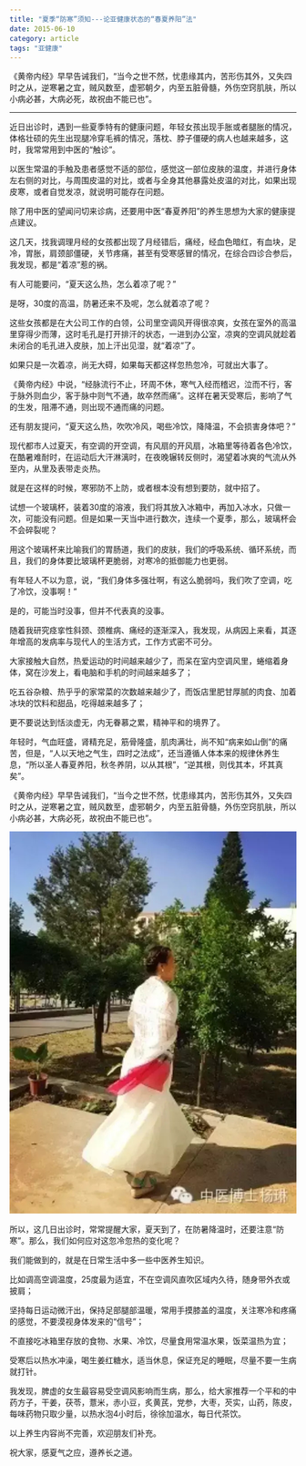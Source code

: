 ```yaml
---
title: "夏季“防寒”须知---论亚健康状态的“春夏养阳”法"
date: 2015-06-10
category: article
tags: "亚健康"
---
```


《黄帝内经》早早告诫我们，“当今之世不然，忧患缘其内，苦形伤其外，又失四时之从，逆寒暑之宜，贼风数至，虚邪朝夕，内至五脏骨髓，外伤空窍肌肤，所以小病必甚，大病必死，故祝由不能已也”。

***

近日出诊时，遇到一些夏季特有的健康问题，年轻女孩出现手胀或者腿胀的情况，体格壮硕的先生出现腿冷穿毛裤的情况，落枕、脖子僵硬的病人也越来越多，这时，我常常用到中医的“触诊”。

以医生常温的手触及患者感觉不适的部位，感觉这一部位皮肤的温度，并进行身体左右侧的对比，与周围皮温的对比，或者与全身其他暴露处皮温的对比，如果出现皮寒，或者自觉发凉，就说明可能存在问题。

除了用中医的望闻问切来诊病，还要用中医“春夏养阳”的养生思想为大家的健康提点建议。

这几天，找我调理月经的女孩都出现了月经错后，痛经，经血色暗红，有血块，足冷，胃胀，肩颈部僵硬，关节疼痛，甚至有受寒感冒的情况，在综合四诊合参后，我发现，都是“着凉”惹的祸。

有人可能要问，“夏天这么热，怎么着凉了呢？”

是呀，30度的高温，防暑还来不及呢，怎么就着凉了呢？

这些女孩都是在大公司工作的白领，公司里空调风开得很凉爽，女孩在室外的高温里穿得少而薄，这时毛孔是打开排汗的状态，一进到办公室，凉爽的空调风就趁着未闭合的毛孔进入皮肤，加上汗出见湿，就“着凉”了。

如果只是一次着凉，尚无大碍，如果每天都这样忽热忽冷，可就出大事了。

《黄帝内经》中说，“经脉流行不止，环周不休，寒气入经而稽迟，泣而不行，客于脉外则血少，客于脉中则气不通，故卒然而痛”。这样在暑天受寒后，影响了气的生发，阻滞不通，则出现不通而痛的问题。

还有朋友提问，“夏天这么热，吹吹冷风，喝些冷饮，降降温，不会损害身体吧？”

现代都市人过夏天，有空调的开空调，有风扇的开风扇，冰箱里等待着各色冷饮，在酷暑难耐时，在运动后大汗淋漓时，在夜晚辗转反侧时，渴望着冰爽的气流从外至内，从里及表带走炎热。

就是在这样的时候，寒邪防不上防，或者根本没有想到要防，就中招了。

试想一个玻璃杯，装着30度的溶液，我们将其放入冰箱中，再加入冰水，只做一次，可能没有问题。但是如果一天当中进行数次，连续一个夏季，那么，玻璃杯会不会碎裂呢？

用这个玻璃杯来比喻我们的胃肠道，我们的皮肤，我们的呼吸系统、循环系统，而且，我们的身体要比玻璃杯更脆弱，对寒冷的抵御能力也更弱。

有年轻人不以为意，说，“我们身体多强壮啊，有这么脆弱吗，我们吹了空调，吃了冷饮，没事啊！”

是的，可能当时没事，但并不代表真的没事。

随着我研究痉挛性斜颈、颈椎病、痛经的逐渐深入，我发现，从病因上来看，其逐年增高的发病率与现代人的生活方式，工作方式密不可分。

大家接触大自然，热爱运动的时间越来越少了，而呆在室内空调风里，蜷缩着身体，窝在沙发上，看电脑和手机的时间越来越多了；

吃五谷杂粮、热乎乎的家常菜的次数越来越少了，而饭店里肥甘厚腻的肉食、加着冰块的饮料和甜品，吃得越来越多了；

更不要说达到恬淡虚无，内无眷慕之累，精神平和的境界了。

年轻时，气血旺盛，肾精充足，筋骨隆盛，肌肉满壮，尚不知“病来如山倒”的痛苦，但是，“人以天地之气生，四时之法成”，还当遵循人体本来的规律休养生息，“所以圣人春夏养阳，秋冬养阴，以从其根”，“逆其根，则伐其本，坏其真矣”。

《黄帝内经》早早告诫我们，“当今之世不然，忧患缘其内，苦形伤其外，又失四时之从，逆寒暑之宜，贼风数至，虚邪朝夕，内至五脏骨髓，外伤空窍肌肤，所以小病必甚，大病必死，故祝由不能已也”。

![](/media/2015/06/10-01.jpg)

所以，这几日出诊时，常常提醒大家，夏天到了，在防暑降温时，还要注意“防寒”。那么，我们如何应对这忽冷忽热的变化呢？

我们能做到的，就是在日常生活中多一些中医养生知识。

比如调高空调温度，25度最为适宜，不在空调风直吹区域内久待，随身带外衣或披肩；

坚持每日运动微汗出，保持足部腿部温暖，常用手摸膝盖的温度，关注寒冷和疼痛的感觉，不要漠视身体发来的“信号”；

不直接吃冰箱里存放的食物、水果、冷饮，尽量食用常温水果，饭菜温热为宜；

受寒后以热水冲澡，喝生姜红糖水，适当休息，保证充足的睡眠，尽量不要一生病就打针。

我发现，脾虚的女生最容易受空调风影响而生病，那么，给大家推荐一个平和的中药方子，干姜，茯苓，薏米，赤小豆，炙黄芪，党参，大枣，芡实，山药，陈皮，每味药物只取少量，以热水泡4小时后，徐徐加温水，每日代茶饮。

以上养生内容尚不完善，欢迎朋友们补充。

祝大家，感夏气之应，遵养长之道。
